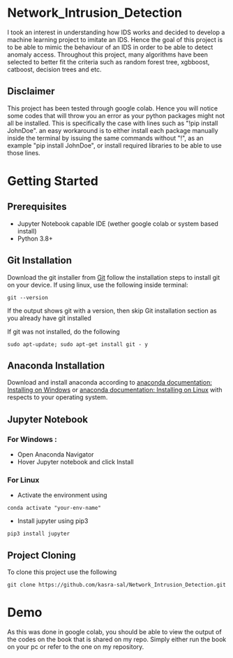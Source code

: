
# Network_Intrusion_Detection

I took an interest in understanding how IDS works and decided to develop a machine learning project to imitate an IDS. Hence the goal of this project is to be able to mimic the behaviour of an IDS in order to be able to detect anomaly access. Throughout this project, many algorithms have been selected to better fit the criteria such as random forest tree, xgbboost, catboost, decision trees and etc. 

## Disclaimer
This project has been tested through google colab. Hence you will notice some codes that will throw you an error as your python packages might not all be installed. This is specifically the case with lines such as "!pip install JohnDoe". an easy workaround is to either install each package manually inside the terminal by issuing the same commands without "!", as an example "pip install JohnDoe", or install required libraries to be able to use those lines. 

# Getting Started

## Prerequisites
- Jupyter Notebook capable IDE (wether google colab or system based install)
- Python 3.8+

## Git Installation
Download the git installer from [Git](https://git-scm.com/downloads) follow the installation steps to install git on your device. If using linux, use the following inside terminal:

```
git --version 
```
If the output shows git with a version, then skip Git installation section as you already have git installed

If git was not installed, do the following
```
sudo apt-update; sudo apt-get install git - y
```
## Anaconda Installation
Download and install anaconda according to [anaconda documentation: Installing on Windows](https://docs.anaconda.com/anaconda/install/windows/) or [anaconda documentation: Installing on Linux](https://docs.anaconda.com/anaconda/install/linux/) with respects to your operating system.

## Jupyter Notebook
### For Windows :
- Open Anaconda Navigator
- Hover Jupyter notebook and click Install 

### For Linux
- Activate the environment using
```
conda activate "your-env-name"
```
- Install jupyter using pip3
```
pip3 install jupyter
```
## Project Cloning 

To clone this project use the following
```
git clone https://github.com/kasra-sal/Network_Intrusion_Detection.git
```

# Demo
As this was done in google colab, you should be able to view the output of the codes on the book that is shared on my repo. Simply either run the book on your pc or refer to the one on my repository. 
